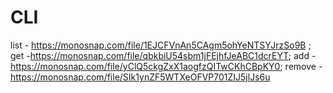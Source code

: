 # CLI

list - https://monosnap.com/file/1EJCFVnAn5CAgm5ohYeNTSYJrzSo9B ;
get -https://monosnap.com/file/qbkbiU54sbm1jFEjhfJeABC1dcrEYT;
add -https://monosnap.com/file/yClQ5ckgZxX1aogfzQITwCKhCBpKY0;
remove -https://monosnap.com/file/SIk1ynZF5WTXeOFVP701ZIJ5jlJs6u
